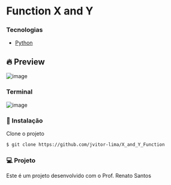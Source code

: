 # Function X and Y

### Tecnologias 
  - [Python](https://devdocs.io/python/)

## 🔥 Preview
![image](https://user-images.githubusercontent.com/112414200/228109676-f71b1dd4-2d42-4dc5-b95f-94adcc8911ae.png)

### Terminal
![image](https://user-images.githubusercontent.com/112414200/228106995-68dca3e2-3eec-4a6a-8f6a-51cfd3e43282.png)


### 🚀 Instalação

Clone o projeto
```sh
$ git clone https://github.com/jvitor-lima/X_and_Y_Function
```

### 💻 Projeto
Este é um projeto desenvolvido com o Prof. Renato Santos
